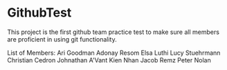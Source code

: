 # GithubTest

This project is the first github team practice test to make sure all members are proficient in using git functionality.

List of Members:
Ari Goodman
Adonay Resom
Elsa Luthi
Lucy Stuehrmann
Christian Cedron
Johnathan A'Vant
Kien Nhan
Jacob Remz
Peter Nolan